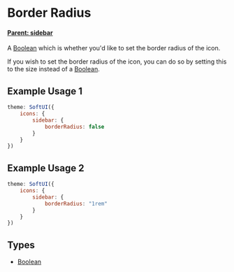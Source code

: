 # Border Radius

#### **[Parent: sidebar](/docs/icons/sidebar/)**

A [Boolean](https://developer.mozilla.org/en-US/docs/Web/JavaScript/Reference/Global_Objects/Boolean) which is whether you'd like to set the border radius of the icon.

If you wish to set the border radius of the icon, you can do so by setting this to the size instead of a [Boolean](https://developer.mozilla.org/en-US/docs/Web/JavaScript/Reference/Global_Objects/Boolean).

## Example Usage 1

```js
theme: SoftUI({
    icons: {
        sidebar: {
            borderRadius: false
        }
    }
})
```

## Example Usage 2

```js
theme: SoftUI({
    icons: {
        sidebar: {
            borderRadius: "1rem"
        }
    }
})
```

## Types

-   [Boolean](https://developer.mozilla.org/en-US/docs/Web/JavaScript/Reference/Global_Objects/Boolean)
